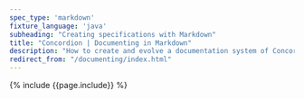 ```yaml
---
spec_type: 'markdown'
fixture_language: 'java'
subheading: "Creating specifications with Markdown"
title: "Concordion | Documenting in Markdown"
description: "How to create and evolve a documentation system of Concordion specifications using Markdown. After collaboratively discussing the examples, this next step is to document the specification with examples."
redirect_from: "/documenting/index.html"
---
```


{% include {{page.include}} %}
